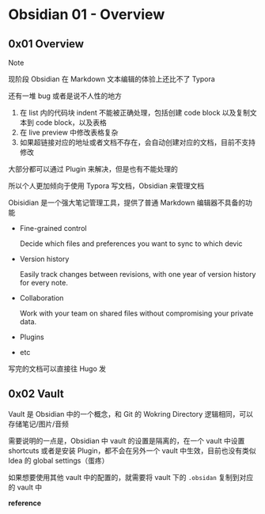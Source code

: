 # Obsidian 01 - Overview

## 0x01 Overview


> [!NOTE]
> 现阶段 Obsidian 在 Markdown 文本编辑的体验上还比不了 Typora
>
> 还有一堆 bug 或者是说不人性的地方
>
> 1. 在 list 内的代码块 indent 不能被正确处理，包括创建 code block 以及复制文本到 code block，以及表格
> 2. 在 live preview 中修改表格复杂
> 3. 如果超链接对应的地址或者文档不存在，会自动创建对应的文档，目前不支持修改
>
> 大部分都可以通过 Plugin 来解决，但是也有不能处理的
>
> 所以个人更加倾向于使用 Typora 写文档，Obsidian 来管理文档



Obisidian 是一个强大笔记管理工具，提供了普通 Markdown 编辑器不具备的功能

- Fine-grained control						

  Decide which files and preferences you want to sync to which devic

- Version history								

  Easily track changes between revisions, with one year of version history for every note.

- Collaboration							

  Work with your team on shared files without compromising your private data.

- Plugins
- etc

写完的文档可以直接往 Hugo 发

## 0x02 Vault

Vault 是 Obsidian 中的一个概念，和 Git 的 Wokring Directory 逻辑相同，可以存储笔记/图片/音频

需要说明的一点是，Obsidian 中 vault 的设置是隔离的，在一个 vault 中设置 shortcuts 或者是安装 Plugin，都不会在另外一个 vault 中生效，目前也没有类似 Idea 的 global settings（蛋疼）

如果想要使用其他 vault 中的配置的，就需要将 vault 下的 `.obsidan` 复制到对应的 vault 中



**reference**

[1]:https://forum.obsidian.md/t/global-settings-same-settings-themes-and-plugins-across-multiple-vaults/41789/15
